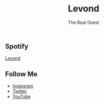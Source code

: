 <!DOCTYPE html>
<html lang="en"> 
<head>
    <meta charset="UTF-8">
    <meta name="viewport" content="width=device-width, initial-scale=1.0">

</head>
<body>
    <header>
        <h1>Levond</h1>
        <p>The Real Ones!</p>
    </header>
    <section id="My Music!">
        <h2>Spotify</h2>
<a href="https://open.spotify.com/artist/6otgGqvFhZamZp5fIg7Lyz?si=CNY88r-8QIS9b-RBlMOpXA" target="_blank">Levond</a>
    </section>
    <section id="social-media">
        <h2>Follow Me</h2>
        <ul>
            <li><a href="https://instagram.com/yourprofile">Instagram</a></li>
            <li><a href="https://twitter.com/yourprofile">Twitter</a></li>
            <li><a href="https://youtube.com/yourchannel">YouTube</a></li>
        </ul>
    </section>
</body>
</html>